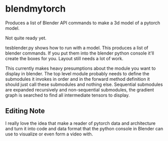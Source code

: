 # blendmytorch
Produces a list of Blender API commands to make a 3d model of a pytorch model.

Not quite ready yet. 

tesblender.py shows how to run with a model. This produces a list of blender commands. If you put them into the blender python console it'll create the boxes for you. 
Layout still needs a lot of work.

This currently makes heavy presumptions about the module you want to display in blender.
The top level module probably needs to define the submodules it invokes in order and in the forward method definition it should just call these submodules and nothing else. Sequential submodules are expanded recursively and non-sequential submodules, the gradient graph is searched to find all intermediate tensors to display.

## Editing Note
I really love the idea that make a reader of pytorch data and architecture and turn it into code and data format that the python console in Blender can use to visualize or even form a video with. 
